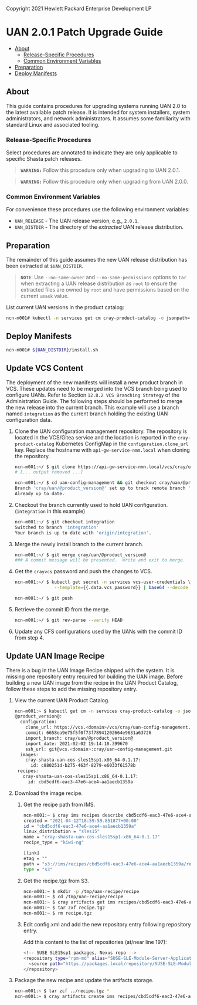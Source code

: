 Copyright 2021 Hewlett Packard Enterprise Development LP


# UAN 2.0.1 Patch Upgrade Guide

- [About](#about)
  - [Release-Specific Procedures](#release-specific-procedures)
  - [Common Environment Variables](#common-environment-variables)
- [Preparation](#preparation)
- [Deploy Manifests](#deploy-manifests)


<a name="about"></a>
## About

This guide contains procedures for upgrading systems running UAN 2.0 to the
latest available patch release. It is intended for system installers, system
administrators, and network administrators. It assumes some familiarity with
standard Linux and associated tooling.

<a name="release-specific-procedures"></a>
### Release-Specific Procedures

Select procedures are annotated to indicate they are only applicable to
specific Shasta patch releases.

> **`WARNING:`** Follow this procedure only when upgrading to UAN 2.0.1.

> **`WARNING:`** Follow this procedure only when upgrading from UAN 2.0.0.


<a name="common-environment-variables"></a>
### Common Environment Variables

For convenience these procedures use the following environment variables:

- `UAN_RELEASE` - The UAN release version, e.g., `2.0.1`.
- `UAN_DISTDIR` - The directory of the _extracted_ UAN release distribution.


<a name="preparation"></a>
## Preparation

The remainder of this guide assumes the new UAN release distribution has been
extracted at `$UAN_DISTDIR`.

> **`NOTE`**: Use `--no-same-owner` and `--no-same-permissions` options to
> `tar` when extracting a UAN release distribution as `root` to ensure the
> extracted files are owned by `root` and have permissions based on the current
> `umask` value.

List current UAN versions in the product catalog:

```bash
ncn-m001# kubectl -n services get cm cray-product-catalog -o jsonpath='{.data.uan}' | yq r -j - | jq -r 'keys[]' | sed '/-/!{s/$/_/}' | sort -V | sed 's/_$//'
```

<a name="deploy-manifests"></a>
## Deploy Manifests

```bash
ncn-m001# ${UAN_DISTDIR}/install.sh
```

## Update VCS Content

The deployment of the new manifests will install a new product branch in VCS.  These updates need to be merged into the VCS branch being used to configure UANs.  Refer to Section `12.8.2 VCS Branching Strategy` of the
Administration Guide.  The following steps should be performed to merge the new release into the current branch.
This example will use a branch named `integration` as the current branch holding the existing UAN configuration
data.

1. Clone the UAN configuration management repository.  The repository is located in the VCS/Gitea service
   and the location is reported in the `cray-product-catalog` Kubernetes ConfigMap in the
   `configuration.clone_url` key. Replace the hostname with `api-gw-service-nmm.local` when cloning the
   repository.

   ```bash
   ncn-m001:~/ $ git clone https://api-gw-service-nmn.local/vcs/cray/uan-config-management.git
   # [... output removed ...]

   ncn-m001:~/ $ cd uan-config-management && git checkout cray/uan/@product_version@ && git pull
   Branch 'cray/uan/@product_version@' set up to track remote branch 'cray/uan/@product_version@' from 'origin'.
   Already up to date.
   ```

1. Checkout the branch currently used to hold UAN configuration.  (`integration` in this example)

   ```bash
   ncn-m001:~/ $ git checkout integration
   Switched to branch 'integration'
   Your branch is up to date with 'origin/integration'.
   ```

1. Merge the newly install branch to the current branch.

   ```bash
   ncn-m001:~/ $ git merge cray/uan/@product_version@
   ### A commit message will be presented.  Write and exit to merge. 
   ```

1. Get the `crayvcs` password and push the changes to VCS.

   ```bash
   ncn-m001:~/ $ kubectl get secret -n services vcs-user-credentials \
                  --template={{.data.vcs_password}} | base64 --decode

   ncn-m001:~/ $ git push
   ```

1. Retrieve the commit ID from the merge.

   ```bash
   ncn-m001:~/ $ git rev-parse --verify HEAD
   ```

1. Update any CFS configurations used by the UANs with the commit ID from step 4.

## Update UAN Image Recipe

There is a bug in the UAN Image Recipe shipped with the system.  It is missing one repository entry
required for building the UAN image.  Before building a new UAN image from the recipe in the UAN
Product Catalog, follow these steps to add the missing repository entry.

1. View the current UAN Product Catalog.

   ```bash
   ncn-m001:~ $ kubectl get cm -n services cray-product-catalog -o json | jq -r .data.uan
   @product_version@:
     configuration:
       clone_url: https://vcs.<domain>/vcs/cray/uan-config-management.git
       commit: 6658ea9e75f5f0f73f78941202664e9631a63726
       import_branch: cray/uan/@product_version@
       import_date: 2021-02-02 19:14:18.399670
       ssh_url: git@vcs.<domain>:cray/uan-config-management.git
     images:
       cray-shasta-uan-cos-sles15sp1.x86_64-0.1.17:
         id: c880251d-b275-463f-8279-e6033f61578b
    recipes:
      cray-shasta-uan-cos-sles15sp1.x86_64-0.1.17:
        id: cbd5cdf6-eac3-47e6-ace4-aa1aecb1359a                         # <--- IMS recipe id
   ```
1. Download the image recipe.

   1. Get the recipe path from IMS.

      ```bash
      ncn-m001:~ $ cray ims recipes describe cbd5cdf6-eac3-47e6-ace4-aa1aecb1359a
      created = "2021-04-12T18:59:59.851877+00:00"
      id = "cbd5cdf6-eac3-47e6-ace4-aa1aecb1359a"
      linux_distribution = "sles15"
      name = "cray-shasta-uan-cos-sles15sp1-x86_64-0.1.17"
      recipe_type = "kiwi-ng"

      [link]
      etag = ""
      path = "s3://ims/recipes/cbd5cdf6-eac3-47e6-ace4-aa1aecb1359a/recipe.tgz"
      type = "s3"
      ```

   1. Get the recipe.tgz from S3.

      ```bash
      ncn-m001:~ $ mkdir -p /tmp/uan-recipe/recipe
      ncn-m001:~ $ cd /tmp/uan-recipe/recipe
      ncn-m001:~ $ cray artifacts get ims recipes/cbd5cdf6-eac3-47e6-ace4-aa1aecb1359a/recipe.tgz recipe.tgz
      ncn-m001:~ $ tar zxf recipe.tgz
      ncn-m001:~ $ rm recipe.tgz
      ```

   1. Edit config.xml and add the new repository entry following repository entry.

      Add this content to the list of repositories (at/near line 197):

      ```bash
      <!-- SUSE SLE15sp1 packages, Nexus repo -->
      <repository type="rpm-md" alias="SUSE-SLE-Module-Server-Applications-15-SP1-x86_64-Pool" priority="4" imageinclude="true">
        <source path="https://packages.local/repository/SUSE-SLE-Module-Server-Applications-15-SP1-x86_64-Pool/"/>
      </repository>
      ```
1. Package the new recipe and update the artifacts storage.

   ```bash
   ncn-m001:~ $ tar zcf ../recipe.tgz *
   ncn-m001:~ $ cray artifacts create ims recipes/cbd5cdf6-eac3-47e6-ace4-aa1aecb1359a/recipe.tgz ../recipe.tgz